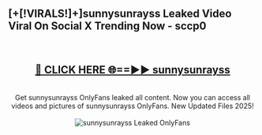 <h2>[+[!VIRALS!]+]sunnysunrayss Leaked Video Viral On Social X Trending Now - sccp0</h2>
<br>
<div align="center">
<h2><a href="https://libra.edu.pl?sunnysunrayss" rel="nofollow">🔴 CLICK HERE 🌐==►► sunnysunrayss</a></h2>
<br>
Get sunnysunrayss OnlyFans leaked all content. Now you can access all videos and pictures of sunnysunrayss OnlyFans. New Updated Files 2025!
<br>
<br>
<a href="https://libra.edu.pl?sunnysunrayss" rel="nofollow" data-target="animated-image.originalLink"><img src="https://i.ibb.co.com/WyWwxjT/player-gif2.gif" alt="sunnysunrayss Leaked OnlyFans" style="max-width: 100%; display: inline-block;" data-target="animated-image.originalImage"></a>
</div>
<br>